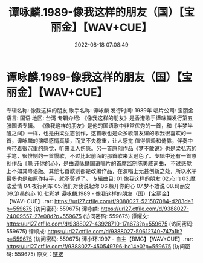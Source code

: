 ﻿---
title: 谭咏麟.1989-像我这样的朋友（国）【宝丽金】【WAV+CUE】
date: 2022-08-18 07:08:49
categories: WAV车载音乐、镜像
tags: 华语中文
---
# 谭咏麟.1989-像我这样的朋友（国）【宝丽金】【WAV+CUE】

专辑名称: 像我这样的朋友
歌手名称: 谭咏麟
发行时间: 1989年
唱片公司: 宝丽金
语言: 国语
地区: 台湾
专辑介绍:
《像我这样的朋友》是香港歌手谭咏麟发行第五张国语专辑。
《像我这样的朋友》是他的国语歌中非常优秀的一首，和《半梦半醒之间》一样，也是由梁弘志创作，这首歌也是众多歌唱友谊的歌我很喜欢的一首，谭咏麟的演唱感情真挚，而又不失稳重，让人感觉
值得信赖和倚靠，伴奏中总带着很沉重的感觉，听来让人伤感。另一首原创作品《梦不敢说》也是梁弘志的手笔，很悱恻的一首慢歌，不过比起前面的那首歌来太逊色了。专辑中还有一首原创作品《躲
开你的心》，是由谭咏麟国语唱片的首席监制陈美威词曲，
不过感觉上不如其粤语版。其他七首歌则都是改编作品，在演唱上无甚创新之处，所以水平最多也是和原作持平，就不赘述了。
专辑曲目:
01.像我这样的朋友
02.心门
03.魔法爱情
04.夜行列车
05.他们对我说起你
06.躲开你的心
07.梦不敢说
08.玛丽安
09.沧桑的心
10.七彩梦
谭咏麟.1989 - 像我这样的朋友（国）【宝丽金】【WAV+CUE】.rar:
https://url27.ctfile.com/f/9388027-521587084-d283de?p=559675
(访问密码: 559675)
谭咏麟: https://url27.ctfile.com/d/9388027-24009557-27e08d?p=559675
(访问密码: 559675)
谭耀文: https://url27.ctfile.com/d/9388027-43928710-17a673?p=559675
(访问密码: 559675)
谭顺成: https://url27.ctfile.com/d/9388027-50612740-747a1b?p=559675
(访问密码: 559675)
谭小环.1997 - 自主【BMG】【WAV+CUE】.rar: https://url27.ctfile.com/f/9388027-450549796-bc14e0?p=559675
(访问密码: 559675)
原文：[链接](https://blog.sina.com.cn/s/blog_1647c7e7601030yx4.html)